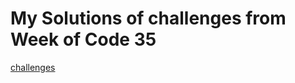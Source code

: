 # My Solutions of challenges from Week of Code 35
[challenges](https://www.hackerrank.com/contests/w35/challenges)

